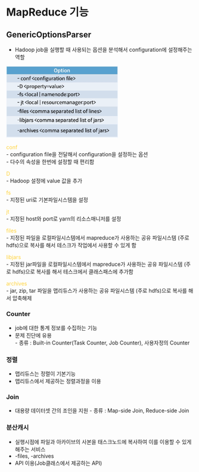 # MapReduce 기능
## GenericOptionsParser
- Hadoop job을 실행할 때 사용되는 옵션을 분석해서 configuration에 설정해주는 역할

<img src="img/GenericOptionsParser의%20Option.png" width = "300"></img>  

<span style="color:#ffd33d"> conf   </span>  
    - configuration file을 전달해서 configuration을 설정하는 옵션  
    - 다수의 속성을 한번에 설정할 때 편리함

<span style="color:#ffd33d"> D   </span>  
    - Hadoop 설정에 value 값을 추가

<span style="color:#ffd33d"> fs   </span>  
    - 지정된 uri로 기본파일시스템을 설정

<span style="color:#ffd33d"> jt   </span>  
    - 지정된 host와 port로 yarn의 리소스매니저를 설정

<span style="color:#ffd33d"> files   </span>  
    - 지정된 파일을 로컬파일시스템에서 mapreduce가 사용하는 공유 파일시스템 (주로 hdfs)으로 복사를 해서 테스크가 작업에서 사용할 수 있게 함

<span style="color:#ffd33d"> libjars  </span>  
    - 지정된 jar파일을 로컬파일시스템에서 mapreduce가 사용하는 공유 파일시스템 (주로 hdfs)으로 복사를 해서 테스크에서 클래스패스에 추가함

<span style="color:#ffd33d"> archives  </span>  
    - jar, zip, tar 파일을 맵리듀스가 사용하는 공유 파일시스템 (주로 hdfs)으로 복사를 해서 압축해제  


### Counter 
- job에 대한 통계 정보를 수집하는 기능
- 문제 진단에 유용  
        - 종류 : Built-in Counter(Task Counter, Job Counter), 사용자정의 Counter  

### 정렬
- 맵리듀스는 정렬이 기본기능
- 맵리듀스에서 제공하는 정렬과정을 이용

### Join
- 대용량 데이터셋 간의 조인을 지원
        - 종류 : Map-side Join, Reduce-side Join

### 분산캐시
- 실행시점에 파일과 아카이브의 사본을 태스크노드에 복사하여 이를 이용할 수 있게 해주는 서비스 
- -files, -archives
- API 이용(Job클래스에서 제공하는 API)

